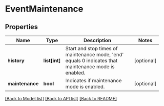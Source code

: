 # EventMaintenance

## Properties
Name | Type | Description | Notes
------------ | ------------- | ------------- | -------------
**history** | **list[int]** | Start and stop times of maintenance mode, &#39;end&#39; equals 0 indicates that maintenance mode is enabled. | [optional] 
**maintenance** | **bool** | Indicates if maintenance mode is enabled. | [optional] 

[[Back to Model list]](../README.md#documentation-for-models) [[Back to API list]](../README.md#documentation-for-api-endpoints) [[Back to README]](../README.md)


